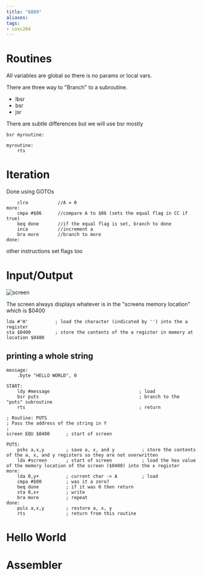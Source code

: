 ```yaml
---
title: "6809"
aliases: 
tags: 
- cosc204
---
```



# Routines
All variables are global so there is no params or local vars. 

There are three way to "Branch" to a subroutine.
- lbsr
- bsr
- jsr

There are subtle differences but we will use bsr mostly

```
bsr myroutine:

myroutine:
	rts
```

# Iteration
Done using GOTOs
```
	clra           //A = 0
more:
	cmpa #$06      //compare A to $06 (sets the equal flag in CC if true)
	beq done       //if the equal flag is set, branch to done
	inca           //increment a
	bra more       //branch to more
done:
```

other instructions set flags too

# Input/Output
![screen](https://i.imgur.com/IEiGKtj.png)

The screen always displays whatever is in the "screens memory location" which is $0400

``` 6809 assembly
lda #'H'          ; load the character (indicated by '') into the a register
sta $0400         ; store the contents of the a register in memory at location $0400
```

## printing a whole string

```
message:
	.byte "HELLO WORLD", 0

START:
	ldy #message                                 ; load 
	bsr puts                                     ; branch to the "puts" subroutine
	rts                                          ; return

; Routine: PUTS 
; Pass the address of the string in Y 
; 
screen EQU $0400      ; start of screen 

PUTS: 
	pshs a,x,y        ; save a, x, and y          ; store the contents of the a, x, and y registers so they are not overwritten
	ldx #screen       ; start of screen           ; load the hex value of the memory location of the screen ($0400) into the x register
more: 
	lda 0,y+          ; current char -> A         ; load 
	cmpa #$00         ; was it a zero? 
	beq done          ; if it was 0 then return 
	sta 0,x+          ; write 
	bra more          ; repeat 
done: 
	puls a,x,y        ; restore a, x, y 
	rts               ; return from this routine
```

# Hello World

# Assembler

